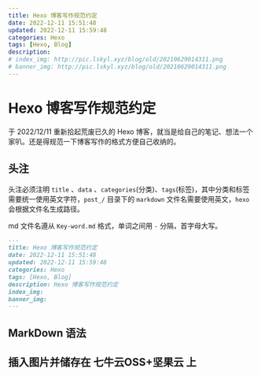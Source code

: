 ```yaml
---
title: Hexo 博客写作规范约定
date: 2022-12-11 15:51:48
updated: 2022-12-11 15:59:48
categories: Hexo
tags: [Hexo, Blog]
description: 
# index_img: http://pic.lskyl.xyz/blog/old/20210629014311.png
# banner_img: http://pic.lskyl.xyz/blog/old/20210629014311.png
---
```


# Hexo 博客写作规范约定

于 2022/12/11 重新拾起荒废已久的 Hexo 博客，就当是给自己的笔记、想法一个家叭。还是得规范一下博客写作的格式方便自己收纳的。

## 头注

头注必须注明 `title` 、`data` 、`categories`(分类)、`tags`(标签)，其中分类和标签需要统一使用英文字符，`post_/` 目录下的 `markdown` 文件名需要使用英文，`hexo` 会根据文件名生成路径。  

md 文件名遵从 `Key-word.md` 格式，单词之间用 `-` 分隔，首字母大写。

```md
---
title: Hexo 博客写作规范约定
date: 2022-12-11 15:51:48
updated: 2022-12-11 15:59:48
categories: Hexo
tags: [Hexo, Blog]
description: Hexo 博客写作规范约定
index_img: 
banner_img: 
---
```

## MarkDown 语法


## 插入图片并储存在 七牛云OSS+坚果云 上


